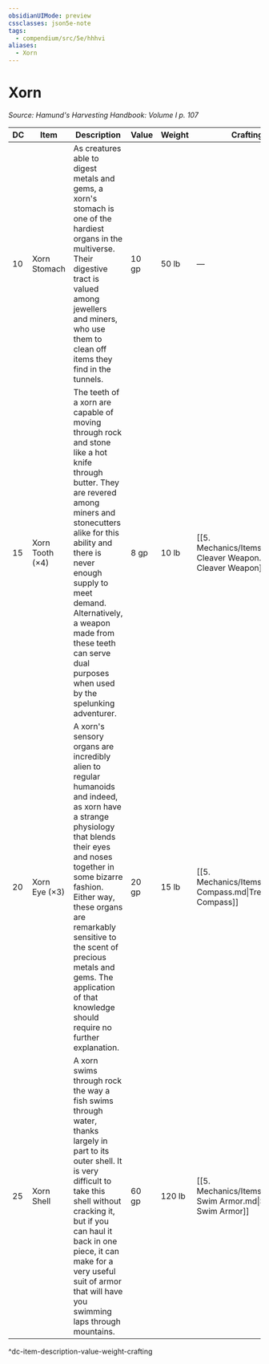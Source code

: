 ```yaml
---
obsidianUIMode: preview
cssclasses: json5e-note
tags:
  - compendium/src/5e/hhhvi
aliases:
  - Xorn
---
```

# Xorn
*Source: Hamund's Harvesting Handbook: Volume I p. 107* 

| DC | Item | Description | Value | Weight | Crafting |
|----|------|-------------|-------|--------|----------|
| 10 | Xorn Stomach | As creatures able to digest metals and gems, a xorn's stomach is one of the hardiest organs in the multiverse. Their digestive tract is valued among jewellers and miners, who use them to clean off items they find in the tunnels. | 10 gp | 50 lb | — |
| 15 | Xorn Tooth (×4) | The teeth of a xorn are capable of moving through rock and stone like a hot knife through butter. They are revered among miners and stonecutters alike for this ability and there is never enough supply to meet demand. Alternatively, a weapon made from these teeth can serve dual purposes when used by the spelunking adventurer. | 8 gp | 10 lb | [[5. Mechanics/Items/Stone Cleaver Weapon.md\|Stone Cleaver Weapon]] |
| 20 | Xorn Eye (×3) | A xorn's sensory organs are incredibly alien to regular humanoids and indeed, as xorn have a strange physiology that blends their eyes and noses together in some bizarre fashion. Either way, these organs are remarkably sensitive to the scent of precious metals and gems. The application of that knowledge should require no further explanation. | 20 gp | 15 lb | [[5. Mechanics/Items/Treasure Compass.md\|Treasure Compass]] |
| 25 | Xorn Shell | A xorn swims through rock the way a fish swims through water, thanks largely in part to its outer shell. It is very difficult to take this shell without cracking it, but if you can haul it back in one piece, it can make for a very useful suit of armor that will have you swimming laps through mountains. | 60 gp | 120 lb | [[5. Mechanics/Items/Stone Swim Armor.md\|Stone Swim Armor]] |
^dc-item-description-value-weight-crafting
